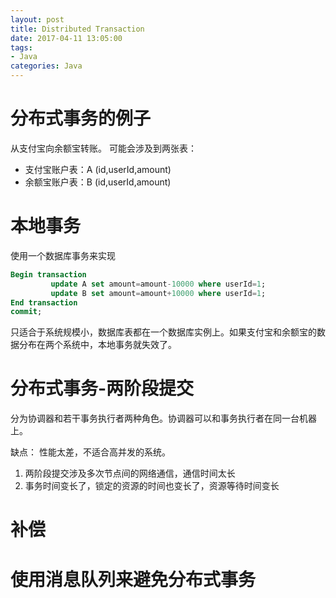 ```yaml
---
layout: post
title: Distributed Transaction
date: 2017-04-11 13:05:00
tags:
- Java
categories: Java
---
```


# 分布式事务的例子
从支付宝向余额宝转账。
可能会涉及到两张表：
* 支付宝账户表：A (id,userId,amount)
* 余额宝账户表：B (id,userId,amount)

# 本地事务
使用一个数据库事务来实现
```sql
Begin transaction
         update A set amount=amount-10000 where userId=1;
         update B set amount=amount+10000 where userId=1;
End transaction
commit;
```
只适合于系统规模小，数据库表都在一个数据库实例上。如果支付宝和余额宝的数据分布在两个系统中，本地事务就失效了。
# 分布式事务-两阶段提交
分为协调器和若干事务执行者两种角色。协调器可以和事务执行者在同一台机器上。

缺点：
性能太差，不适合高并发的系统。
1) 两阶段提交涉及多次节点间的网络通信，通信时间太长
2) 事务时间变长了，锁定的资源的时间也变长了，资源等待时间变长

# 补偿




# 使用消息队列来避免分布式事务















